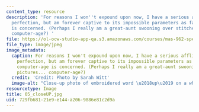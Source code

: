 ```yaml
---
content_type: resource
description: 'For reasons I won''t expound upon now, I have a serious affliction with
  perfection, but am forever captive to its impossible parameters as far as the computer-age
  is concerned. (Perhaps I really am a great-aunt swooning over stitched pictures...
  computer-age?) '
file: https://ol-ocw-studio-app-qa.s3.amazonaws.com/courses/mas-962-special-topics-new-textiles-spring-2010/729fb68121e9e144a2069886e81c2d9a_05_closeUP.jpg
file_type: image/jpeg
image_metadata:
  caption: For reasons I won't expound upon now, I have a serious affliction with
    perfection, but am forever captive to its impossible parameters as far as the
    computer-age is concerned. (Perhaps I really am a great-aunt swooning over stitched
    pictures... computer-age?)
  credit: 'Credit: Photo by Sarah Witt'
  image-alt: "Close-up photo of embroidered word \u2018up\u2019 on a white cloth napkin."
resourcetype: Image
title: 05_closeUP.jpg
uid: 729fb681-21e9-e144-a206-9886e81c2d9a
---
```

